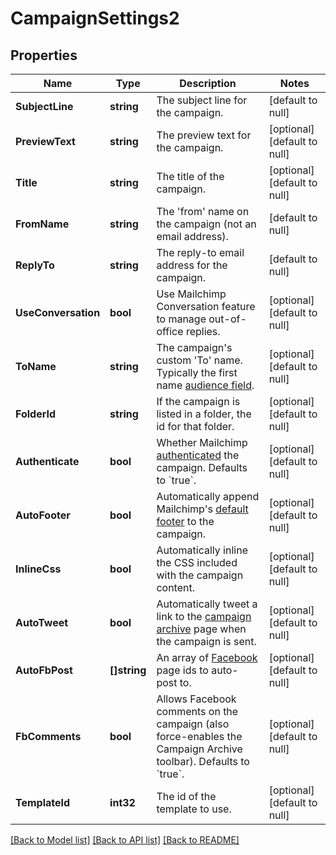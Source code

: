 # CampaignSettings2

## Properties
Name | Type | Description | Notes
------------ | ------------- | ------------- | -------------
**SubjectLine** | **string** | The subject line for the campaign. | [default to null]
**PreviewText** | **string** | The preview text for the campaign. | [optional] [default to null]
**Title** | **string** | The title of the campaign. | [optional] [default to null]
**FromName** | **string** | The &#x27;from&#x27; name on the campaign (not an email address). | [default to null]
**ReplyTo** | **string** | The reply-to email address for the campaign. | [default to null]
**UseConversation** | **bool** | Use Mailchimp Conversation feature to manage out-of-office replies. | [optional] [default to null]
**ToName** | **string** | The campaign&#x27;s custom &#x27;To&#x27; name. Typically the first name [audience field](https://mailchimp.com/help/getting-started-with-merge-tags/). | [optional] [default to null]
**FolderId** | **string** | If the campaign is listed in a folder, the id for that folder. | [optional] [default to null]
**Authenticate** | **bool** | Whether Mailchimp [authenticated](https://mailchimp.com/help/about-email-authentication/) the campaign. Defaults to &#x60;true&#x60;. | [optional] [default to null]
**AutoFooter** | **bool** | Automatically append Mailchimp&#x27;s [default footer](https://mailchimp.com/help/about-campaign-footers/) to the campaign. | [optional] [default to null]
**InlineCss** | **bool** | Automatically inline the CSS included with the campaign content. | [optional] [default to null]
**AutoTweet** | **bool** | Automatically tweet a link to the [campaign archive](https://mailchimp.com/help/about-email-campaign-archives-and-pages/) page when the campaign is sent. | [optional] [default to null]
**AutoFbPost** | **[]string** | An array of [Facebook](https://mailchimp.com/help/connect-or-disconnect-the-facebook-integration/) page ids to auto-post to. | [optional] [default to null]
**FbComments** | **bool** | Allows Facebook comments on the campaign (also force-enables the Campaign Archive toolbar). Defaults to &#x60;true&#x60;. | [optional] [default to null]
**TemplateId** | **int32** | The id of the template to use. | [optional] [default to null]

[[Back to Model list]](../README.md#documentation-for-models) [[Back to API list]](../README.md#documentation-for-api-endpoints) [[Back to README]](../README.md)


